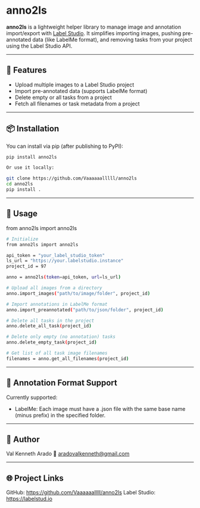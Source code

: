 # anno2ls

**anno2ls** is a lightweight helper library to manage image and annotation import/export with [Label Studio](https://labelstud.io/). It simplifies importing images, pushing pre-annotated data (like LabelMe format), and removing tasks from your project using the Label Studio API.

---

## 🔧 Features

- Upload multiple images to a Label Studio project
- Import pre-annotated data (supports LabelMe format)
- Delete empty or all tasks from a project
- Fetch all filenames or task metadata from a project

---

## 📦 Installation

You can install via pip (after publishing to PyPI):

```bash
pip install anno2ls

Or use it locally:

git clone https://github.com/Vaaaaaalllll/anno2ls
cd anno2ls
pip install .
```

---

## 🧠 Usage

from anno2ls import anno2ls

```bash
# Initialize
from anno2ls import anno2ls

api_token = "your_label_studio_token"
ls_url = "https://your.labelstudio.instance"
project_id = 97

anno = anno2ls(token=api_token, url=ls_url)

# Upload all images from a directory
anno.import_images("path/to/image/folder", project_id)

# Import annotations in LabelMe format
anno.import_preannotated("path/to/json/folder", project_id)

# Delete all tasks in the project
anno.delete_all_task(project_id)

# Delete only empty (no annotation) tasks
anno.delete_empty_task(project_id)

# Get list of all task image filenames
filenames = anno.get_all_filenames(project_id)
```

---

## 📝 Annotation Format Support

Currently supported:

* LabelMe: Each image must have a .json file with the same base name (minus prefix) in the specified folder.

---

## 👤 Author

Val Kenneth Arado
📧 aradovalkenneth@gmail.com

---

## 🌐 Project Links

GitHub: https://github.com/Vaaaaaalllll/anno2ls
Label Studio: https://labelstud.io
